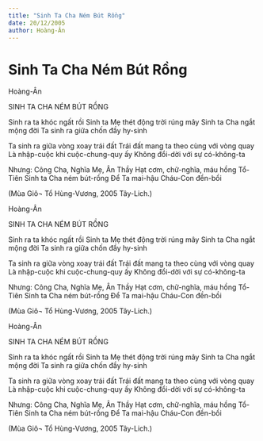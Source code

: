 ```yaml
---
title: "Sinh Ta Cha Ném Bút Rồng"
date: 20/12/2005
author: Hoàng-Ân
---
```


# Sinh Ta Cha Ném Bút Rồng

Hoàng-Ân

SINH TA CHA NÉM BÚT RỒNG

Sinh ra ta khóc ngất rồi
Sinh ta Mẹ thét động trời rúng mây
Sinh ta Cha ngắt mộng đời
Ta sinh ra giữa chốn đầy hy-sinh

Ta sinh ra giữa vòng xoay trái đất
Trái đất mang ta theo cùng với vòng quay
Là nhập-cuộc khi cuộc-chung-quy ấy
Không đổi-dời với sự có-không-ta

Nhưng: Công Cha, Nghĩa Mẹ, Ân Thầy
Hạt cơm, chữ-nghĩa, máu hồng Tổ-Tiên
Sinh ta Cha ném bút-rồng
Để Ta mai-hậu Cháu-Con đền-bồi

(Mùa Giô¬ Tổ Hùng-Vương, 2005 Tây-Lich.)

Hoàng-Ân

SINH TA CHA NÉM BÚT RỒNG

Sinh ra ta khóc ngất rồi
Sinh ta Mẹ thét động trời rúng mây
Sinh ta Cha ngắt mộng đời
Ta sinh ra giữa chốn đầy hy-sinh

Ta sinh ra giữa vòng xoay trái đất
Trái đất mang ta theo cùng với vòng quay
Là nhập-cuộc khi cuộc-chung-quy ấy
Không đổi-dời với sự có-không-ta

Nhưng: Công Cha, Nghĩa Mẹ, Ân Thầy
Hạt cơm, chữ-nghĩa, máu hồng Tổ-Tiên
Sinh ta Cha ném bút-rồng
Để Ta mai-hậu Cháu-Con đền-bồi

(Mùa Giô¬ Tổ Hùng-Vương, 2005 Tây-Lich.)

Hoàng-Ân

SINH TA CHA NÉM BÚT RỒNG

Sinh ra ta khóc ngất rồi
Sinh ta Mẹ thét động trời rúng mây
Sinh ta Cha ngắt mộng đời
Ta sinh ra giữa chốn đầy hy-sinh

Ta sinh ra giữa vòng xoay trái đất
Trái đất mang ta theo cùng với vòng quay
Là nhập-cuộc khi cuộc-chung-quy ấy
Không đổi-dời với sự có-không-ta

Nhưng: Công Cha, Nghĩa Mẹ, Ân Thầy
Hạt cơm, chữ-nghĩa, máu hồng Tổ-Tiên
Sinh ta Cha ném bút-rồng
Để Ta mai-hậu Cháu-Con đền-bồi

(Mùa Giô¬ Tổ Hùng-Vương, 2005 Tây-Lich.)

